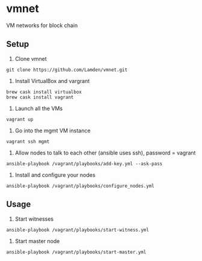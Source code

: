 # vmnet
VM networks for block chain

## Setup

1. Clone vmnet
```
git clone https://github.com/Lamden/vmnet.git
```

1. Install VirtualBox and vargrant
```
brew cask install virtualbox
brew cask install vagrant
```

1. Launch all the VMs
```
vagrant up
```

1. Go into the mgmt VM instance
```
vagrant ssh mgmt
```

1. Allow nodes to talk to each other (ansible uses ssh), password = vagrant
```
ansible-playbook /vagrant/playbooks/add-key.yml --ask-pass
```

1. Install and configure your nodes
```
ansible-playbook /vagrant/playbooks/configure_nodes.yml
```

## Usage

1. Start witnesses
```
ansible-playbook /vagrant/playbooks/start-witness.yml
```

1. Start master node
```
ansible-playbook /vagrant/playbooks/start-master.yml
```
